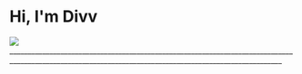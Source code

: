 # Hi, I'm Divv
<img src ="https://pbs.twimg.com/media/FuV8RKYaMAANd5j?format=png&name=900x900">
_________________________________________________________________________________________________________________________________________________________
